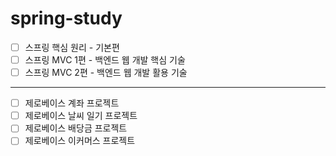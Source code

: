 # spring-study

- [ ] 스프링 핵심 원리 - 기본편
- [ ] 스프링 MVC 1편 - 백엔드 웹 개발 핵심 기술
- [ ] 스프링 MVC 2편 - 백엔드 웹 개발 활용 기술

---

- [ ] 제로베이스 계좌 프로젝트
- [ ] 제로베이스 날씨 일기 프로젝트
- [ ] 제로베이스 배당금 프로젝트
- [ ] 제로베이스 이커머스 프로젝트
